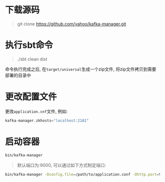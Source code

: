 # 下载源码
> git clone https://github.com/yahoo/kafka-manager.git

# 执行sbt命令
> ./sbt clean dist

命令执行完成之后, 在`target/universal`生成一个zip文件, 将zip文件拷贝到需要部署的目录中

# 更改配置文件
更改`application.cnf`文件, 例如:
```c
kafka-manager.zkhosts="localhost:2181"
```

# 启动容器
```sh
bin/kafka-manager
```
 > 默认端口为:9000, 可以通过如下方式制定端口:

 ```sh
bin/kafka-manager -Dconfig.file=/path/to/application.conf -Dhttp.port=9000 -java-home /usr/local/oracle-java-8
 ```
